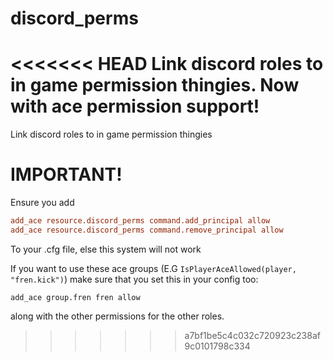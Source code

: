 # discord_perms
<<<<<<< HEAD
Link discord roles to in game permission thingies. Now with ace permission support!
=======
Link discord roles to in game permission thingies


# IMPORTANT!

Ensure you add
```cfg
add_ace resource.discord_perms command.add_principal allow
add_ace resource.discord_perms command.remove_principal allow
```
To your .cfg file, else this system will not work

If you want to use these ace groups (E.G `IsPlayerAceAllowed(player, "fren.kick")`) make sure that you set this in your config too:
```
add_ace group.fren fren allow
```
along with the other permissions for the other roles.
>>>>>>> a7bf1be5c4c032c720923c238af9c0101798c334
